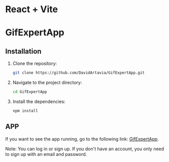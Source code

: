 # React + Vite
# GifExpertApp
## Installation

1. Clone the repository:
   ```sh
   git clone https://github.com/DavidArtavia/GifExpertApp.git
   ```
2. Navigate to the project directory:
   ```sh
   cd GifExpertApp
   ```
3. Install the dependencies:
   ```sh
   npm install
   ```
## APP
If you want to see the app running, go to the following link: [GifExpertApp](https://peaceful-kitten-063b8c.netlify.app/).

Note: You can log in or sign up. If you don't have an account, you only need to sign up with an email and password.

